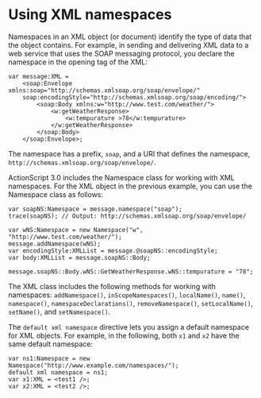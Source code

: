 # Using XML namespaces

<div>

Namespaces in an XML object (or document) identify the type of data that the
object contains. For example, in sending and delivering XML data to a web
service that uses the SOAP messaging protocol, you declare the namespace in the
opening tag of the XML:

    var message:XML =
        <soap:Envelope xmlns:soap="http://schemas.xmlsoap.org/soap/envelope/"
        soap:encodingStyle="http://schemas.xmlsoap.org/soap/encoding/">
            <soap:Body xmlns:w="http://www.test.com/weather/">
                <w:getWeatherResponse>
                    <w:tempurature >78</w:tempurature>
                </w:getWeatherResponse>
            </soap:Body>
        </soap:Envelope>;

The namespace has a prefix, `soap`, and a URI that defines the namespace,
`http://schemas.xmlsoap.org/soap/envelope/`.

ActionScript 3.0 includes the Namespace class for working with XML namespaces.
For the XML object in the previous example, you can use the Namespace class as
follows:

    var soapNS:Namespace = message.namespace("soap");
    trace(soapNS); // Output: http://schemas.xmlsoap.org/soap/envelope/

    var wNS:Namespace = new Namespace("w", "http://www.test.com/weather/");
    message.addNamespace(wNS);
    var encodingStyle:XMLList = message.@soapNS::encodingStyle;
    var body:XMLList = message.soapNS::Body;

    message.soapNS::Body.wNS::GetWeatherResponse.wNS::tempurature = "78";

The XML class includes the following methods for working with namespaces:
`addNamespace()`, `inScopeNamespaces()`, `localName()`, `name()`, `namespace()`,
`namespaceDeclarations()`, `removeNamespace()`, `setLocalName()`, `setName()`,
and `setNamespace()`.

The `default xml namespace` directive lets you assign a default namespace for
XML objects. For example, in the following, both `x1` and `x2` have the same
default namespace:

    var ns1:Namespace = new Namespace("http://www.example.com/namespaces/");
    default xml namespace = ns1;
    var x1:XML = <test1 />;
    var x2:XML = <test2 />;

</div>
